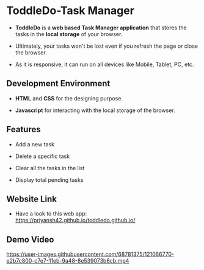 # ToddleDo-Task Manager

* **ToddleDo** is a **web based Task Manager application** that stores the tasks in the **local storage** of your browser.

* Ultimately, your tasks won't be lost even if you refresh the page or close the browser.

* As it is responsive, it can run on all devices like Mobile, Tablet, PC, etc.

## Development Environment

* **HTML** and **CSS** for the designing purpose.

* **Javascript** for interacting with the local storage of the browser.

## Features

* Add a new task

* Delete a specific task

* Clear all the tasks in the list

* Display total pending tasks

## Website Link

* Have a look to this web app: https://priyansh42.github.io/toddledo.github.io/

## Demo Video

https://user-images.githubusercontent.com/68781375/121066770-e2b7c800-c7e7-11eb-9a48-8e539073b6cb.mp4


